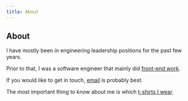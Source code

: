 ```yaml
---
title: About
---
```


## About

I have mostly been in engineering leadership positions for the past few years.

Prior to that, I was a software engineer that mainly did [front-end
work][resume].

[resume]: /resume/

If you would like to get in touch, [email][hi-jedcn-com] is probably
best.

[hi-jedcn-com]: mailto:hi@jedcn.com

The most important thing to know about me is which [t-shirts I
wear][wears-t-shirts].

[wears-t-shirts]: https://github.com/jedcn/wears-t-shirts
